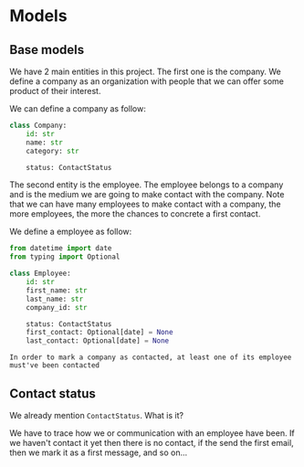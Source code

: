 # Models

## Base models

We have 2 main entities in this project. The first one is the company.
We define a company as an organization with people that we can offer some product
of their interest.

We can define a company as follow:

```python
class Company:
    id: str
    name: str
    category: str

    status: ContactStatus
```

The second entity is the employee. The employee belongs to a company and is the medium
we are going to make contact with the company. Note that we can have many employees to make contact
with a company, the more employees, the more the chances to concrete a first contact.

We define a employee as follow:

```python
from datetime import date
from typing import Optional

class Employee:
    id: str
    first_name: str
    last_name: str
    company_id: str

    status: ContactStatus
    first_contact: Optional[date] = None
    last_contact: Optional[date] = None
```

```{note}
In order to mark a company as contacted, at least one of its employee must've been contacted
```

## Contact status

We already mention `ContactStatus`. What is it?

We have to trace how we or communication with an employee have been. If we haven't contact it yet then there is no contact, if the send the first email, then we mark it as a first message, and so on...
